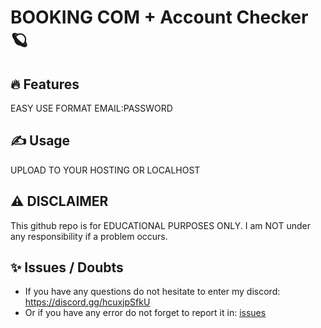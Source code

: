 # BOOKING COM + Account Checker 🪐

## 🔥 Features
  EASY USE 
  FORMAT EMAIL:PASSWORD

## ✍️ Usage
UPLOAD TO YOUR HOSTING OR LOCALHOST

## ⚠️ DISCLAIMER
This github repo is for EDUCATIONAL PURPOSES ONLY. I am NOT under any responsibility if a problem occurs.

## ✨ Issues / Doubts

- If you have any questions do not hesitate to enter my discord: https://discord.gg/hcuxjpSfkU
- Or if you have any error do not forget to report it in: [issues]([https://github.com/H4cK3dR4Du/Disney-Account-Checker/issues/new](https://github.com/xrob021/bocom-checker/issues))
